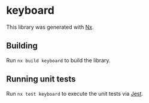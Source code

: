 # keyboard

This library was generated with [Nx](https://nx.dev).

## Building

Run `nx build keyboard` to build the library.

## Running unit tests

Run `nx test keyboard` to execute the unit tests via [Jest](https://jestjs.io).
